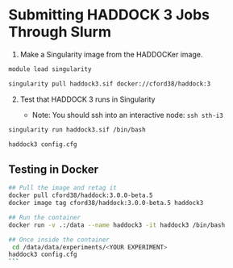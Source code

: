 # Submitting HADDOCK 3 Jobs Through Slurm

1. Make a Singularity image from the HADDOCKer image.

```bash
module load singularity

singularity pull haddock3.sif docker://cford38/haddock:3
```

2. Test that HADDOCK 3 runs in Singularity

    - Note: You should ssh into an interactive node: `ssh sth-i3`

```bash
singularity run haddock3.sif /bin/bash

haddock3 config.cfg
```


## Testing in Docker
````bash
## Pull the image and retag it
docker pull cford38/haddock:3.0.0-beta.5
docker image tag cford38/haddock:3.0.0-beta.5 haddock3

## Run the container
docker run -v .:/data --name haddock3 -it haddock3 /bin/bash

## Once inside the container
 cd /data/data/experiments/<YOUR EXPERIMENT>
haddock3 config.cfg
```